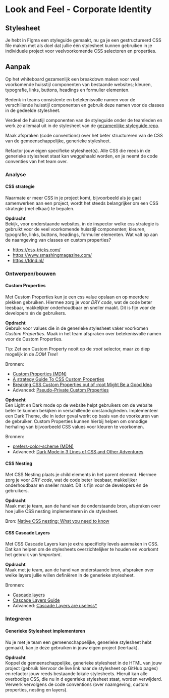 # Look and Feel - Corporate Identity

## Stylesheet

Je hebt in Figma een styleguide gemaakt, nu ga je een gestructureerd CSS file maken met als doel dat jullie één stylesheet kunnen gebruiken in je individuele project voor veelvoorkomende CSS selectoren en properties.

## Aanpak
Op het whiteboard gezamenlijk een breakdown maken voor veel voorkomende huisstijl componenten van bestaande websites; kleuren, typografie, links, buttons, headings en formulier elementen.

Bedenk in teams consistente en betekenisvolle namen voor de verschillende huisstijl componenten en gebruik deze namen voor de classes in de gedeelde stylesheet.

Verdeel de huisstijl componenten van de styleguide onder de teamleden en werk ze allemaal uit in de stylesheet van de [gezamenlijke styleguide repo](https://github.com/fdnd-task/look-and-feel-styleguide).

Maak afspraken (code conventions) over het beter structureren van de CSS van de gemeenschappelijke, generieke stylesheet.

Refactor jouw eigen specifieke stylesheet(s). Alle CSS die reeds in de generieke stylesheet staat kan weggehaald worden, en je neemt de code conventies van het team over. 

### Analyse

#### CSS strategie
Naarmate er meer CSS in je project komt, bijvoorbeeld als je gaat samenwerken aan een project, wordt het steeds belangrijker om een CSS strategie (met elkaar) te bepalen.

**Opdracht**  
Bekijk, voor onderstaande websites, in de inspector welke css strategie is gebruikt voor de veel voorkomende huisstijl componenten; kleuren, typografie, links, buttons, headings, formulier elementen.
Wat valt op aan de naamgeving van classes en custom properties?  

- https://css-tricks.com/  
- https://www.smashingmagazine.com/  
- https://fdnd.nl/  

### Ontwerpen/bouwen

#### Custom Properties
Met Custom Properties kun je een css value opslaan en op meerdere plekken gebruiken. Hiermee zorg je voor _DRY code_, wat de code beter leesbaar, makkelijker onderhoudbaar en sneller maakt. Dit is fijn voor de developers én de gebruikers.

**Opdracht**  
Gebruik voor values die in de generieke stylesheet vaker voorkomen _Custom Properties_. Maak in het team afspraken over betekenisvolle namen voor de Custom Properties.

Tip: Zet een Custom Property nooit op de _:root_ selector, maar zo diep mogelijk in de _DOM Tree_!

Bronnen:
- [Custom Properties (MDN)](https://developer.mozilla.org/en-US/docs/Web/CSS/Using_CSS_custom_properties)
- [A strategy Guide To CSS Custom Properties](https://www.smashingmagazine.com/2018/05/css-custom-properties-strategy-guide/)
- [Breaking CSS Custom Properties out of :root Might Be a Good Idea](https://css-tricks.com/breaking-css-custom-properties-out-of-root-might-be-a-good-idea/)
- Advanced: [Pseudo-Private Custom Properties](https://lea.verou.me/blog/2021/10/custom-properties-with-defaults/ )

**Opdracht**  
Een Light en Dark mode op de website helpt gebruikers om de website beter te kunnen bekijken in verschillende omstandigheden. 
Implementeer een Dark Theme, die in ieder geval werkt op basis van de voorkeuren van de gebruiker. Custom Properties kunnen hierbij helpen om onnodige herhaling van bijvoorbeeld CSS values voor kleuren te voorkomen. 

Bronnen:  
- [prefers-color-scheme (MDN)](https://developer.mozilla.org/en-US/docs/Web/CSS/@media/prefers-color-scheme)
- Advanced: [Dark Mode in 3 Lines of CSS and Other Adventures](https://dev.to/madsstoumann/dark-mode-in-3-lines-of-css-and-other-adventures-1ljj)

#### CSS Nesting
Met CSS Nesting plaats je child elements ín het parent element. Hiermee zorg je voor _DRY code_, wat de code beter leesbaar, makkelijker onderhoudbaar en sneller maakt. Dit is fijn voor de developers én de gebruikers. 

**Opdracht**  
Maak met je team, aan de hand van de onderstaande bron, afspraken over hoe jullie CSS nesting implementeren in de stylesheet.

Bron: [Native CSS nesting: What you need to know](https://blog.logrocket.com/native-css-nesting/)

#### CSS Cascade Layers
Met CSS Cascade Layers kan je extra specificity levels aanmaken in CSS. Dat kan helpen om de stylesheets overzichtelijker te houden en voorkomt het gebruik van _!important_.

**Opdracht**  
Maak met je team, aan de hand van onderstaande bron, afspraken over welke layers jullie willen definiëren in de generieke stylesheet.

Bronnen:   
- [Cascade layers](https://developer.mozilla.org/en-US/docs/Learn/CSS/Building_blocks/Cascade_layers)
- [Cascade Layers Guide](https://css-tricks.com/css-cascade-layers/)
- Advanced: [Cascade Layers are useless*](https://www.matuzo.at/blog/2023/cascade-layers-are-useless/)

### Integreren

#### Generieke Stylesheet implementeren
Nu je met je team een gemeenschappelijke, generieke stylesheet hebt gemaakt, kan je deze gebruiken in jouw eigen project (leertaak).

**Opdracht**  
Koppel de gemeenschappelijke, generieke stylesheet in de HTML van jouw project (gebruik hiervoor de live link naar de stylesheet op GitHub pages) en refactor jouw reeds bestaande lokale stylesheets. Hieruit kan alle overbodige CSS, die nu in d egenrieke stylesheet staat, worden verwijderd.
Verwerk vervolgens de code conventions (over naamgeving, custom properties, nesting en layers).
